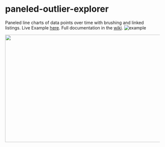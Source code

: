 # paneled-outlier-explorer
Paneled line charts of data points over time with brushing and linked listings. Live Example [here](https://rhoinc.github.io/viz-library/examples/0019-paneled-outlier-explorer/). Full documentation in the [wiki](https://github.com/RhoInc/paneled-outlier-explorer/wiki).
![example](https://user-images.githubusercontent.com/5428548/29187466-de7f4202-7ddd-11e7-8c32-8116427533b7.png)
<p align="center">
  <img src="C:\Users\mhickle\Downloads\output_p7uVCT (1).gif" width="800" height="351"/>
</p>

